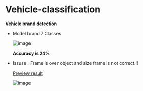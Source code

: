 # Vehicle-classification
<b>Vehicle brand detection <p></b>
-  Model brand 7 Classes <p>
  ![image](https://github.com/tnippppp/Vehicle-classification/assets/124156135/2e1e3bb2-c93f-4ea7-94d8-f3184d993eed) <p>
<b>Accuracy is 24% </b><p>
-  Issuse : Frame is over object and size frame is not correct.!! <p>
<u>Preview result <p></u>
  ![image](https://github.com/tnippppp/Vehicle-classification/blob/main/Result.jpg)





